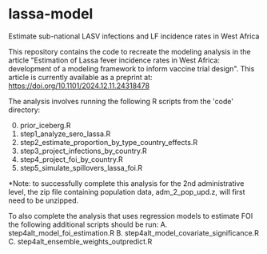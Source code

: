 # lassa-model
Estimate sub-national LASV infections and LF incidence rates in West Africa

This repository contains the code to recreate the modeling analysis in the article "Estimation of Lassa fever incidence rates in West Africa: development of a modeling framework to inform vaccine trial design". This article is currently available as a preprint at: https://doi.org/10.1101/2024.12.11.24318478 

The analysis involves running the following R scripts from the 'code' directory:

0. prior_iceberg.R
1. step1_analyze_sero_lassa.R
2. step2_estimate_proportion_by_type_country_effects.R
3. step3_project_infections_by_country.R
4. step4_project_foi_by_country.R
5. step5_simulate_spillovers_lassa_foi.R

*Note: to successfully complete this analysis for the 2nd administrative level, the zip file containing population data, adm_2_pop_upd.z, will first need to be unzipped.

To also complete the analysis that uses regression models to estimate FOI the following additional scripts should be run:
A. step4alt_model_foi_estimation.R
B. step4alt_model_covariate_significance.R
C. step4alt_ensemble_weights_outpredict.R
